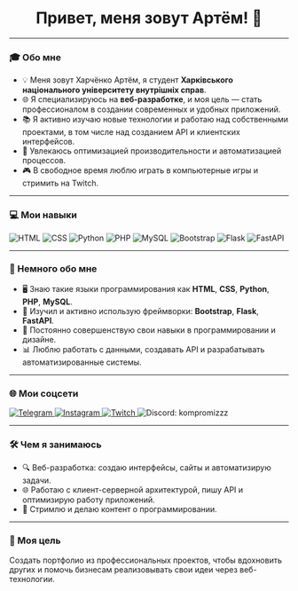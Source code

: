 <h1 align="center">Привет, меня зовут Артём! 👋</h1>

---

### 🎓 Обо мне
- 💡 Меня зовут Харчёнко Артём, я студент **Харківського національного університету внутрішніх справ**.
- 🌐 Я специализируюсь на **веб-разработке**, и моя цель — стать профессионалом в создании современных и удобных приложений.
- 📚 Я активно изучаю новые технологии и работаю над собственными проектами, в том числе над созданием API и клиентских интерфейсов.
- 🔧 Увлекаюсь оптимизацией производительности и автоматизацией процессов.
- 🎮 В свободное время люблю играть в компьютерные игры и стримить на Twitch.

---

### 💻 Мои навыки
<p>
  <img src="https://img.shields.io/badge/HTML-E34F26?style=flat-square&logo=html5&logoColor=white" alt="HTML" />
  <img src="https://img.shields.io/badge/CSS-1572B6?style=flat-square&logo=css3&logoColor=white" alt="CSS" />
  <img src="https://img.shields.io/badge/Python-3776AB?style=flat-square&logo=python&logoColor=white" alt="Python" />
  <img src="https://img.shields.io/badge/PHP-777BB4?style=flat-square&logo=php&logoColor=white" alt="PHP" />
  <img src="https://img.shields.io/badge/MySQL-4479A1?style=flat-square&logo=mysql&logoColor=white" alt="MySQL" />
  <img src="https://img.shields.io/badge/Bootstrap-7952B3?style=flat-square&logo=bootstrap&logoColor=white" alt="Bootstrap" />
  <img src="https://img.shields.io/badge/Flask-000000?style=flat-square&logo=flask&logoColor=white" alt="Flask" />
  <img src="https://img.shields.io/badge/FastAPI-009688?style=flat-square&logo=fastapi&logoColor=white" alt="FastAPI" />
</p>

---

### 🌟 Немного обо мне
- 🖥️ Знаю такие языки программирования как **HTML**, **CSS**, **Python**, **PHP**, **MySQL**.
- 📖 Изучил и активно использую фреймворки: **Bootstrap**, **Flask**, **FastAPI**.
- 🚀 Постоянно совершенствую свои навыки в программировании и дизайне.
- 📊 Люблю работать с данными, создавать API и разрабатывать автоматизированные системы.

---

### 🌐 Мои соцсети
<p>
  <a href="https://t.me/kompromizz" target="_blank">
    <img src="https://img.shields.io/badge/Telegram-26A5E4?style=for-the-badge&logo=telegram&logoColor=white" alt="Telegram" />
  </a>
  <a href="https://www.instagram.com/808vvss/" target="_blank">
    <img src="https://img.shields.io/badge/Instagram-E4405F?style=for-the-badge&logo=instagram&logoColor=white" alt="Instagram" />
  </a>
  <a href="https://www.twitch.tv/kompromizz" target="_blank">
    <img src="https://img.shields.io/badge/Twitch-9146FF?style=for-the-badge&logo=twitch&logoColor=white" alt="Twitch" />
  </a>
  <img src="https://img.shields.io/badge/Discord-5865F2?style=for-the-badge&logo=discord&logoColor=white" alt="Discord: kompromizzz" />
</p>

---

### 🛠️ Чем я занимаюсь
- 🔍 Веб-разработка: создаю интерфейсы, сайты и автоматизирую задачи.
- 🌐 Работаю с клиент-серверной архитектурой, пишу API и оптимизирую работу приложений.
- 📌 Стримлю и делаю контент о программировании.

---

### 🚀 Моя цель
Создать портфолио из профессиональных проектов, чтобы вдохновить других и помочь бизнесам реализовывать свои идеи через веб-технологии.
